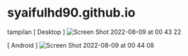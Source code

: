 # syaifulhd90.github.io

tampilan
[ Desktop ] 
![Screen Shot 2022-08-09 at 00 43 22](https://user-images.githubusercontent.com/76829485/183480707-dd2ad4b1-04de-4d9e-9759-7dc138679e57.png)

[ Android ]
![Screen Shot 2022-08-09 at 00 44 08](https://user-images.githubusercontent.com/76829485/183481517-b9f7bbf8-44f4-477c-8ce0-4a97c9c7663a.png)

